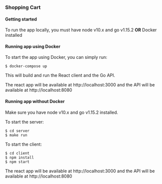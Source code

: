 ### Shopping Cart

#### Getting started

To run the app locally, you must have node v10.x and go v1.15.2 **OR** Docker installed

#### Running app using Docker

To start the app using Docker, you can simply run:

```
$ docker-compose up
```

This will build and run the React client and the Go API.

The react app will be available at http://localhost:3000 and the API will be available at http://localhost:8080

#### Running app without Docker

Make sure you have node v10.x and go v1.15.2 installed.

To start the server:

```
$ cd server
$ make run
```

To start the client:

```
$ cd client
$ npm install
$ npm start
```

The react app will be available at http://localhost:3000 and the API will be available at http://localhost:8080
